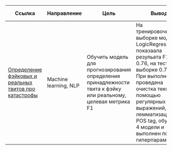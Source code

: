 Ссылка | Направление | Цель | Вывод | Используемые библиотеки
------------- |------------- |---------------- | ---------------- | -----------------------
[Определение фэйковых и реальных твитов про катастрофы](https://github.com/AndreiShagin/AndreiShagin_Projects/blob/main/RU/Kaggle_ML_NLP_Disaster_Tweets/Natural_Language_Processing_with_Disaster_Tweets.ipynb) | Machine learning, NLP | Обучить модель для прогнозирования определения принадлежности твита к фэйку или реальному, целевая метрика F1 | На тренировочной выборке модель LogicRegression показаала резульата F1 0.76, на тестовой выборке 0.79. При выполнении проведена очистка текста с помощью регулярных выражений, лемматизация с POS tag, обучены 4 модели и выполнен подбор гиперпараметров.   | `Pandas`, `NumPy`, `Sklearn`, `CatBoostRegressor`, `NLTK`, `LogisticRegression`, `Matplotlib`, `Seaborn`, `WordNetLemmatizer`, `LightGBM`,`TfidfVectorizer` , `DecisionTree`
